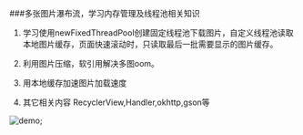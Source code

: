 ###多张图片瀑布流，学习内存管理及线程池相关知识

1.	学习使用newFixedThreadPool创建固定线程池下载图片，自定义线程池读取本地图片缓存，页面快速滚动时，只读取最后一批需要显示的图片缓存。

2.	利用图片压缩，软引用解决多图oom。

3.	用本地缓存加速图片加载速度

4.	其它相关内容  RecyclerView,Handler,okhttp,gson等

![demo](https://github.com/chyl411/AndroidDemos/blob/master/ImageLoader/app/src/main/res/mipmap-hdpi/sss.gif);